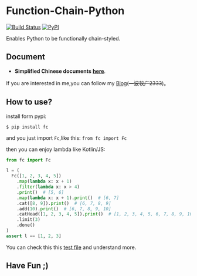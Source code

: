 # Function-Chain-Python

[![Build Status](https://travis-ci.org/Thoxvi/Function-Chain-Python.svg?branch=master)](https://travis-ci.org/Thoxvi/Function-Chain-Python) [![PyPI](https://img.shields.io/pypi/v/fc.svg)](https://pypi.python.org/pypi/fc)

Enables Python to be functionally chain-styled.

## Document

- **Simplified Chinese documents** **[here](./docs/zh-CN/main/README.md)**.

If you are interested in me,you can follow my [Blog](https://blog.thoxvi.com/2018/05/17/Fuck%E8%BF%99%E4%B8%AA%E4%B8%96%E7%95%8C%E4%B8%8D%E5%A4%9F%E5%A5%BD%E7%9A%84%E4%B8%9C%E8%A5%BF/)(~~一波软广2333~~)。

## How to use?

install form pypi:

```
$ pip install fc
```

and you just import `Fc`,like this: `from fc import Fc`

then you can enjoy lambda like Kotlin/JS:

```python
from fc import Fc

l = (
  Fc([1, 2, 3, 4, 5])
    .map(lambda x: x + 1)
    .filter(lambda x: x > 4)
    .print()  # [5, 6]
    .map(lambda x: x + 1).print()  # [6, 7]
    .cat([8, 9]).print()  # [6, 7, 8, 9]
    .add(10).print()  # [6, 7, 8, 9, 10]
    .catHead([1, 2, 3, 4, 5]).print()  # [1, 2, 3, 4, 5, 6, 7, 8, 9, 10]
    .limit(3)
    .done()
)
assert l == [1, 2, 3]
```

You can check this this [test file](./tests/test_fc.py) and understand more.

## Have Fun ;)
